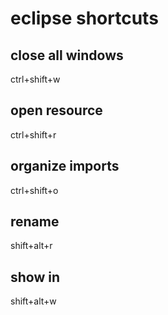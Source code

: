 # eclipse shortcuts

## close all windows
ctrl+shift+w

## open resource
ctrl+shift+r

## organize imports
ctrl+shift+o

## rename
shift+alt+r

## show in
shift+alt+w
